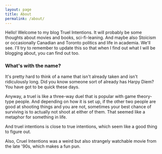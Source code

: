 ```yaml
---
layout: page
title: About
permalink: /about/
---
```


Hello! Welcome to my blog Truel Intentions. It will probably be some thoughts about movies and books, sci-fi-leaning. And maybe also Stoicism or occasionally Canadian and Toronto politics and life in academia. We'll see. I'll try to remember to update this so that when I find out what I will be blogging about, you can find out too.

### What's with the name?

It's pretty hard to think of a name that isn't already taken and isn't ridiculously long. Did you know someone sort of already has Harpy Diem? You have got to be quick these days.

Anyway, a truel is like a three-way duel that is popular with game theory-type people. And depending on how it is set up, if the other two people are good at shooting things and you are not, sometimes your best chance of surviving is to actually not shoot at either of them. That seemed like a metaphor for something in life.

And truel intentions is close to true intentions, which seem like a good thing to figure out.

Also, Cruel Intentions was a weird but also strangely watchable movie from the late '90s, which makes a fun pun.
